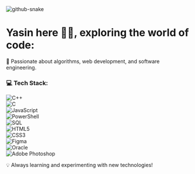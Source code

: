 <picture>
  <source media="(prefers-color-scheme: dark)" srcset="https://raw.githubusercontent.com/YOUR_GITHUB_USERNAME/YOUR_GITHUB_USERNAME/output/github-snake-dark.svg" />
  <source media="(prefers-color-scheme: light)" srcset="https://raw.githubusercontent.com/YOUR_GITHUB_USERNAME/YOUR_GITHUB_USERNAME/output/github-snake.svg" />
  <img alt="github-snake" src="https://raw.githubusercontent.com/YOUR_GITHUB_USERNAME/YOUR_GITHUB_USERNAME/output/github-snake.svg" />
</picture>

# Yasin here 👋🏼, exploring the world of code:
🚀 Passionate about algorithms, web development, and software engineering.

### 💻 Tech Stack:
![C++](https://img.shields.io/badge/C++-%2300599C.svg?style=for-the-badge&logo=c%2B%2B&logoColor=white)  
![C](https://img.shields.io/badge/C-%2300599C.svg?style=for-the-badge&logo=c&logoColor=white)  
![JavaScript](https://img.shields.io/badge/JavaScript-%23F7DF1E.svg?style=for-the-badge&logo=javascript&logoColor=black)  
![PowerShell](https://img.shields.io/badge/PowerShell-%235391FE.svg?style=for-the-badge&logo=powershell&logoColor=white)  
![SQL](https://img.shields.io/badge/SQL-%2300758F.svg?style=for-the-badge&logo=sql&logoColor=white)  
![HTML5](https://img.shields.io/badge/html5-%23E34F26.svg?style=for-the-badge&logo=html5&logoColor=white)  
![CSS3](https://img.shields.io/badge/css3-%231572B6.svg?style=for-the-badge&logo=css3&logoColor=white)  
![Figma](https://img.shields.io/badge/Figma-%23F24E1E.svg?style=for-the-badge&logo=figma&logoColor=white)  
![Oracle](https://img.shields.io/badge/Oracle-%23F80000.svg?style=for-the-badge&logo=oracle&logoColor=white)  
![Adobe Photoshop](https://img.shields.io/badge/Adobe%20Photoshop-%2331A8FF.svg?style=for-the-badge&logo=adobe%20photoshop&logoColor=white)  

💡 Always learning and experimenting with new technologies!
